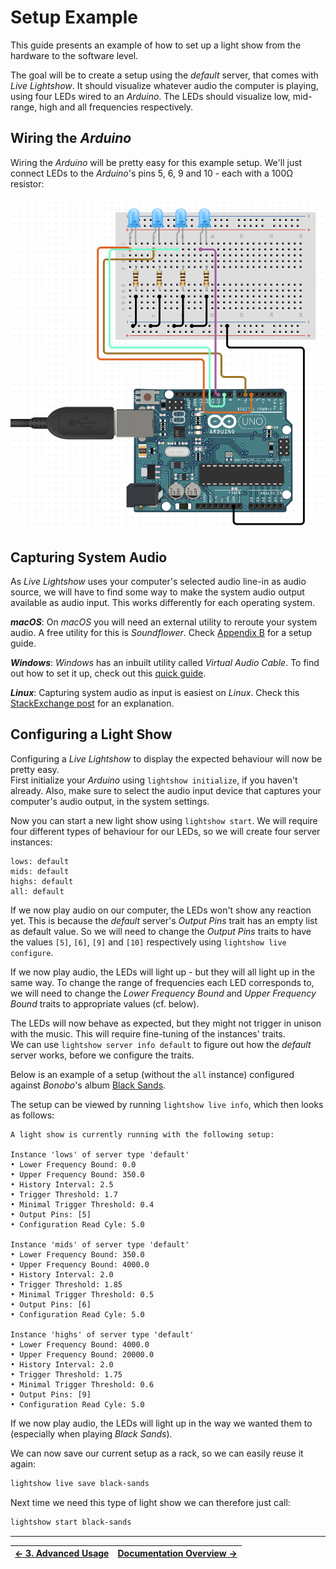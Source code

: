 # Setup Example

This guide presents an example of how to set up a light show from the hardware to the software level.

The goal will be to create a setup using the _default_ server, that comes with _Live Lightshow_. It should visualize whatever audio the computer is playing, using four LEDs wired to an _Arduino_. The LEDs should visualize low, mid-range, high and all frequencies respectively.

## Wiring the _Arduino_

Wiring the _Arduino_ will be pretty easy for this example setup. We'll just connect LEDs to the _Arduino_'s pins 5, 6, 9 and 10 - each with a 100Ω resistor:   

![Example Setup Arduino Wiring](../Assets/Example%20Setup%20Arduino%20Wiring.png)

## Capturing System Audio

As _Live Lightshow_ uses your computer's selected audio line-in as audio source, we will have to find some way to make the system audio output available as audio input. This works differently for each operating system.

**_macOS_**:
On _macOS_ you will need an external utility to reroute your system audio. A free utility for this is _Soundflower_. Check [Appendix B](B.%20Capturing%20System%20Audio%20on%20macOS.md) for a setup guide.

**_Windows_**:
_Windows_ has an inbuilt utility called _Virtual Audio Cable_. To find out how to set it up, check out this [quick guide](https://www.howtogeek.com/364369/how-to-record-your-pc’s-audio-with-virtual-audio-cable/).

**_Linux_**: Capturing system audio as input is easiest on _Linux_. Check this [StackExchange post](https://unix.stackexchange.com/a/82297) for an explanation.

## Configuring a Light Show

Configuring a _Live Lightshow_ to display the expected behaviour will now be pretty easy.  
First initialize your _Arduino_ using `lightshow initialize`, if you haven't already. Also, make sure to select the audio input device that captures your computer's audio output, in the system settings.

Now you can start a new light show using `lightshow start`. We will require four different types of behaviour for our LEDs, so we will create four server instances:

```
lows: default
mids: default
highs: default
all: default
```

If we now play audio on our computer, the LEDs won't show any reaction yet. This is because the _default_ server's _Output Pins_ trait has an empty list as default value. So we will need to change the _Output Pins_ traits to have the values `[5]`, `[6]`, `[9]` and `[10]` respectively using `lightshow live configure`.

If we now play audio, the LEDs will light up - but they will all light up in the same way. To change the range of frequencies each LED corresponds to, we will need to change the _Lower Frequency Bound_ and _Upper Frequency Bound_ traits to appropriate values (cf. below).

The LEDs will now behave as expected, but they might not trigger in unison with the music. This will require fine-tuning of the instances' traits.  
We can use `lightshow server info default` to figure out how the _default_ server works, before we configure the traits.

Below is an example of a setup (without the `all` instance) configured against _Bonobo_'s album [Black Sands](https://open.spotify.com/album/5m1RkwKeU7MV0Ni6PH2lPy).

The setup can be viewed by running `lightshow live info`, which then looks as follows:

```
A light show is currently running with the following setup:

Instance 'lows' of server type 'default'
• Lower Frequency Bound: 0.0
• Upper Frequency Bound: 350.0
• History Interval: 2.5
• Trigger Threshold: 1.7
• Minimal Trigger Threshold: 0.4
• Output Pins: [5]
• Configuration Read Cyle: 5.0

Instance 'mids' of server type 'default'
• Lower Frequency Bound: 350.0
• Upper Frequency Bound: 4000.0
• History Interval: 2.0
• Trigger Threshold: 1.85
• Minimal Trigger Threshold: 0.5
• Output Pins: [6]
• Configuration Read Cyle: 5.0

Instance 'highs' of server type 'default'
• Lower Frequency Bound: 4000.0
• Upper Frequency Bound: 20000.0
• History Interval: 2.0
• Trigger Threshold: 1.75
• Minimal Trigger Threshold: 0.6
• Output Pins: [9]
• Configuration Read Cyle: 5.0
```

If we now play audio, the LEDs will light up in the way we wanted them to (especially when playing _Black Sands_).  

We can now save our current setup as a rack, so we can easily reuse it again:

```bash
lightshow live save black-sands
```

Next time we need this type of light show we can therefore just call:

```bash
lightshow start black-sands
```

---

| [← 3. Advanced Usage](3.%20Advanced%20Usage.md) | [Documentation Overview →](..) |
| - | - |

